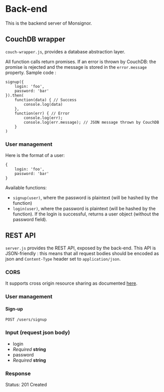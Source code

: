 # Back-end

This is the backend server of Monsignor.

## CouchDB wrapper

`couch-wrapper.js`, provides a database abstraction layer.

All function calls return promises. If an error is thrown by CouchDB: the promise is rejected and the message is stored in the `error.message` property. Sample code :
```
signup({
    login: 'foo',
    password: 'bar'
}).then(
    function(data) { // Success
        console.log(data)
    },
    function(err) { // Error
        console.log(err);
        console.log(err.message); // JSON message thrown by CouchDB
    }
)
```

### User management

Here is the format of a user:
```
{
    login: 'foo',
    password: 'bar'
}
```

Available functions:
- `signup(user)`, where the password is plaintext (will be hashed by the function)
- `login(user)`, where the password is plaintext (will be hashed by the function). If the login is successful, returns a user object (without the password field).

## REST API

`server.js` provides the REST API, exposed by the back-end.
This API is JSON-friendly : this means that all request bodies should be encoded as json and `Content-Type` header set to `application/json`.

### CORS

It supports cross origin resource sharing as documented [here](http://www.w3.org/TR/cors/).

### User management

#### Sign-up

    POST /users/signup

### Input (request json body)

 * login
  * *Required* **string**
 * password
  * *Required* **string**

### Response

Status: 201 Created